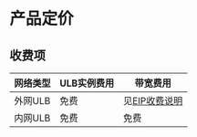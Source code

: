 

# 产品定价

## 收费项

| 网络类型 | ULB实例费用 | 带宽费用 |
| ---- | ---- | ---- |
| 外网ULB | 免费 | 见[EIP收费说明](https://docs.ucloud.cn/network/unet/eip_price/traffic) |
| 内网ULB | 免费 | 免费 |

